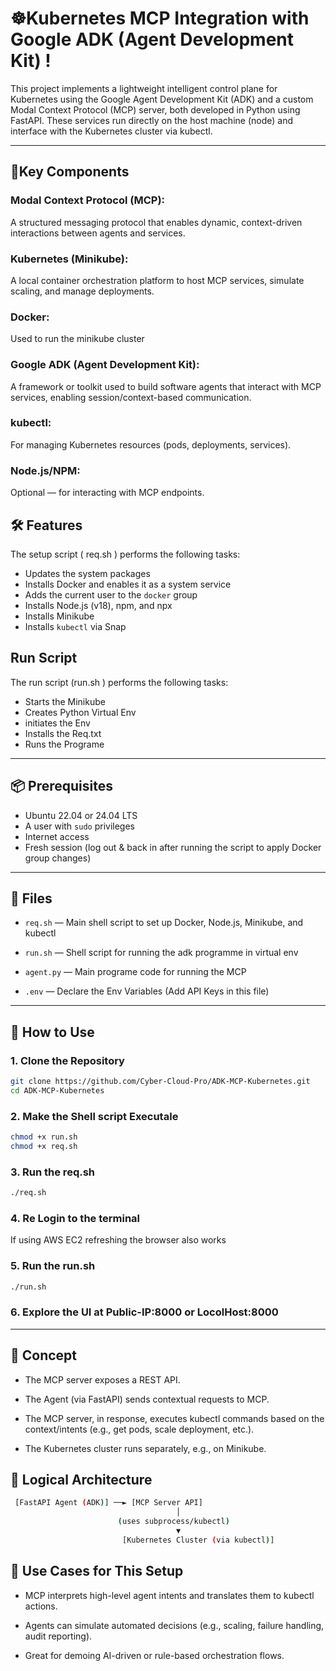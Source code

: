 #  ☸️Kubernetes MCP Integration with Google ADK (Agent Development Kit) !

This project implements a lightweight intelligent control plane for Kubernetes using the Google Agent Development Kit (ADK) and a custom Modal Context Protocol (MCP) server, both developed in Python using FastAPI. These services run directly on the host machine (node) and interface with the Kubernetes cluster via kubectl.


---

## 🔑Key Components
### Modal Context Protocol (MCP):
A structured messaging protocol that enables dynamic, context-driven interactions between agents and services.

### Kubernetes (Minikube):
A local container orchestration platform to host MCP services, simulate scaling, and manage deployments.

### Docker:
Used to run the minikube cluster

### Google ADK (Agent Development Kit):
A framework or toolkit used to build software agents that interact with MCP services, enabling session/context-based communication.

### kubectl:
For managing Kubernetes resources (pods, deployments, services).

### Node.js/NPM:
Optional — for interacting with MCP endpoints.


## 🛠 Features

The setup script ( req.sh )  performs the following tasks:

- Updates the system packages
- Installs Docker and enables it as a system service
- Adds the current user to the `docker` group
- Installs Node.js (v18), npm, and npx
- Installs Minikube
- Installs `kubectl` via Snap


## Run Script 
The run script (run.sh ) performs the following tasks:

- Starts the Minikube
- Creates Python Virtual Env
- initiates the Env
- Installs the Req.txt
- Runs the Programe


---

## 📦 Prerequisites

- Ubuntu 22.04 or 24.04 LTS
- A user with `sudo` privileges
- Internet access
- Fresh session (log out & back in after running the script to apply Docker group changes)

---

## 📁 Files

- `req.sh` — Main shell script to set up Docker, Node.js, Minikube, and kubectl

- `run.sh` — Shell script for running the adk programme in virtual env

- `agent.py` — Main programe code for running the MCP

- `.env` — Declare the Env Variables (Add API Keys in this file)

---

## 🚀 How to Use

### 1. Clone the Repository

```bash
git clone https://github.com/Cyber-Cloud-Pro/ADK-MCP-Kubernetes.git
cd ADK-MCP-Kubernetes
```
### 2. Make the Shell script Executale
```bash
chmod +x run.sh
chmod +x req.sh
```
### 3. Run the req.sh
```bash
./req.sh 
```
### 4. Re Login to the terminal 
If using AWS EC2 refreshing the browser also works

### 5. Run the run.sh
```bash 
./run.sh
```

### 6. Explore the UI at Public-IP:8000 or LocolHost:8000

---

##  🧠 Concept
- The MCP server exposes a REST API.

- The Agent (via FastAPI) sends contextual requests to MCP.

- The MCP server, in response, executes kubectl commands based on the context/intents (e.g., get pods, scale deployment, etc.).

- The Kubernetes cluster runs separately, e.g., on Minikube.

## 🧱 Logical Architecture
```bash
 [FastAPI Agent (ADK)] ──► [MCP Server API]
                                     │
                        (uses subprocess/kubectl)
                                     ▼
                         [Kubernetes Cluster (via kubectl)]
```
## 🚀 Use Cases for This Setup
- MCP interprets high-level agent intents and translates them to kubectl actions.

- Agents can simulate automated decisions (e.g., scaling, failure handling, audit reporting).

- Great for demoing AI-driven or rule-based orchestration flows.
